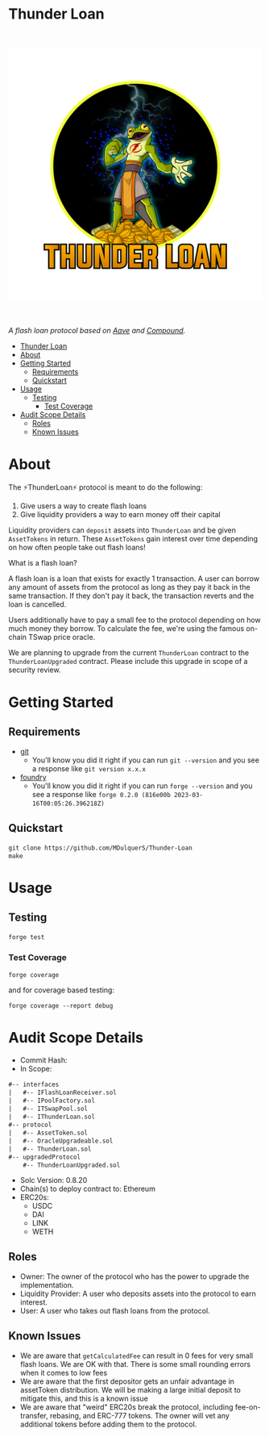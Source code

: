 # Thunder Loan

<br/>
<p align="center">
<img src="./thunder-loan.svg" width="700" alt="thunder-loans">
</p>
<br/>

_A flash loan protocol based on [Aave](https://aave.com/) and [Compound](https://compound.finance/)._

- [Thunder Loan](#thunder-loan)
- [About](#about)
- [Getting Started](#getting-started)
  - [Requirements](#requirements)
  - [Quickstart](#quickstart)
- [Usage](#usage)
  - [Testing](#testing)
    - [Test Coverage](#test-coverage)
- [Audit Scope Details](#audit-scope-details)
  - [Roles](#roles)
  - [Known Issues](#known-issues)

# About

The ⚡️ThunderLoan⚡️ protocol is meant to do the following:

1. Give users a way to create flash loans
2. Give liquidity providers a way to earn money off their capital

Liquidity providers can `deposit` assets into `ThunderLoan` and be given `AssetTokens` in return. These `AssetTokens` gain interest over time depending on how often people take out flash loans!

What is a flash loan?

A flash loan is a loan that exists for exactly 1 transaction. A user can borrow any amount of assets from the protocol as long as they pay it back in the same transaction. If they don't pay it back, the transaction reverts and the loan is cancelled.

Users additionally have to pay a small fee to the protocol depending on how much money they borrow. To calculate the fee, we're using the famous on-chain TSwap price oracle.

We are planning to upgrade from the current `ThunderLoan` contract to the `ThunderLoanUpgraded` contract. Please include this upgrade in scope of a security review.

# Getting Started

## Requirements

- [git](https://git-scm.com/book/en/v2/Getting-Started-Installing-Git)
  - You'll know you did it right if you can run `git --version` and you see a response like `git version x.x.x`
- [foundry](https://getfoundry.sh/)
  - You'll know you did it right if you can run `forge --version` and you see a response like `forge 0.2.0 (816e00b 2023-03-16T00:05:26.396218Z)`

## Quickstart

```
git clone https://github.com/MDulquerS/Thunder-Loan
make
```

# Usage

## Testing

```
forge test
```

### Test Coverage

```
forge coverage
```

and for coverage based testing:

```
forge coverage --report debug
```

# Audit Scope Details

- Commit Hash:
- In Scope:

```
#-- interfaces
|   #-- IFlashLoanReceiver.sol
|   #-- IPoolFactory.sol
|   #-- ITSwapPool.sol
|   #-- IThunderLoan.sol
#-- protocol
|   #-- AssetToken.sol
|   #-- OracleUpgradeable.sol
|   #-- ThunderLoan.sol
#-- upgradedProtocol
    #-- ThunderLoanUpgraded.sol
```

- Solc Version: 0.8.20
- Chain(s) to deploy contract to: Ethereum
- ERC20s:
  - USDC
  - DAI
  - LINK
  - WETH

## Roles

- Owner: The owner of the protocol who has the power to upgrade the implementation.
- Liquidity Provider: A user who deposits assets into the protocol to earn interest.
- User: A user who takes out flash loans from the protocol.

## Known Issues

- We are aware that `getCalculatedFee` can result in 0 fees for very small flash loans. We are OK with that. There is some small rounding errors when it comes to low fees
- We are aware that the first depositor gets an unfair advantage in assetToken distribution. We will be making a large initial deposit to mitigate this, and this is a known issue
- We are aware that "weird" ERC20s break the protocol, including fee-on-transfer, rebasing, and ERC-777 tokens. The owner will vet any additional tokens before adding them to the protocol.
